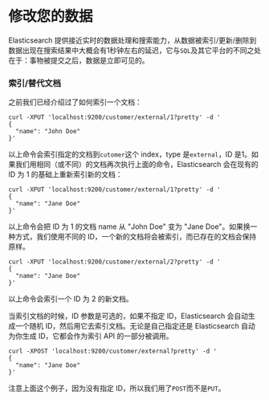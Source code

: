 # 修改您的数据

Elasticsearch 提供接近实时的数据处理和搜索能力，从数据被索引/更新/删除到数据出现在搜索结果中大概会有1秒钟左右的延迟，它与`SQL`及其它平台的不同之处在于：事物被提交之后，数据是立即可见的。

### 索引/替代文档

之前我们已经介绍过了如何索引一个文档：

```shell
curl -XPUT 'localhost:9200/customer/external/1?pretty' -d '
{
  "name": "John Doe"
}'
```
以上命令会索引指定的文档到`cutomer`这个 index，type 是`external`，ID 是1。如果我们用相同（或不同）的文档再次执行上面的命令，Elasticsearch 会在现有的 ID 为 1 的基础上重新索引新的文档：

```shell
curl -XPUT 'localhost:9200/customer/external/1?pretty' -d '
{
  "name": "Jane Doe"
}'
```

以上命令会把 ID 为 1 的文档 name 从 "John Doe" 变为 "Jane Doe"。如果换一种方式，我们使用不同的 ID，一个新的文档将会被索引，而已存在的文档会保持原样。

```shell
curl -XPUT 'localhost:9200/customer/external/2?pretty' -d '
{
  "name": "Jane Doe"
}'
```

以上命令会索引一个 ID 为 2 的新文档。

当索引文档的时候，ID 参数是可选的，如果不指定 ID，Elasticsearch 会自动生成一个随机 ID，然后用它去索引文档。无论是自己指定还是 Elasticsearch 自动为你生成 ID，它都会作为索引 API 的一部分被调用。

```shell
curl -XPOST 'localhost:9200/customer/external?pretty' -d '
{
  "name": "Jane Doe"
}'
```

注意上面这个例子，因为没有指定 ID，所以我们用了`POST`而不是`PUT`。
